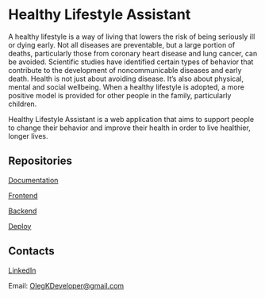 # Healthy Lifestyle Assistant

A healthy lifestyle is a way of living that lowers the risk of being seriously ill or dying early. Not all diseases are preventable, but a large portion of deaths, particularly those from coronary heart disease and lung cancer, can be avoided. Scientific studies have identified certain types of behavior that contribute to the development of noncommunicable diseases and early death. Health is not just about avoiding disease. It’s also about physical, mental and social wellbeing. When a healthy lifestyle is adopted, a more positive model is provided for other people in the family, particularly children. 

Healthy Lifestyle Assistant is a web application that aims to support people to change their behavior and improve their health in order to live healthier, longer lives.

## Repositories

[Documentation](https://github.com/Healthy-Lifestyle-Assistant/docs)

[Frontend](https://github.com/Healthy-Lifestyle-Assistant/frontend)

[Backend](https://github.com/Healthy-Lifestyle-Assistant/backend)

[Deploy](https://github.com/Healthy-Lifestyle-Assistant/deploy)

## Contacts

[LinkedIn](https://www.linkedin.com/in/olegkdev/)

Email: OlegKDeveloper@gmail.com
